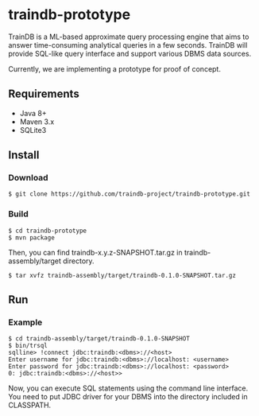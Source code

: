 # traindb-prototype

TrainDB is a ML-based approximate query processing engine that aims to answer time-consuming analytical queries in a few seconds.
TrainDB will provide SQL-like query interface and support various DBMS data sources.

Currently, we are implementing a prototype for proof of concept.

## Requirements

* Java 8+
* Maven 3.x
* SQLite3

## Install

### Download

```console
$ git clone https://github.com/traindb-project/traindb-prototype.git
```

### Build

```console
$ cd traindb-prototype
$ mvn package
```

Then, you can find traindb-x.y.z-SNAPSHOT.tar.gz in traindb-assembly/target directory.

```console
$ tar xvfz traindb-assembly/target/traindb-0.1.0-SNAPSHOT.tar.gz
```

## Run

### Example

```console
$ cd traindb-assembly/target/traindb-0.1.0-SNAPSHOT
$ bin/trsql
sqlline> !connect jdbc:traindb:<dbms>://<host>
Enter username for jdbc:traindb:<dbms>://localhost: <username> 
Enter password for jdbc:traindb:<dbms>://localhost: <password>
0: jdbc:traindb:<dbms>://<host>>
```

Now, you can execute SQL statements using the command line interface.
You need to put JDBC driver for your DBMS into the directory included in CLASSPATH.
